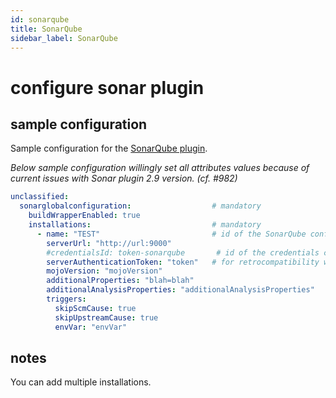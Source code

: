 ```yaml
---
id: sonarqube
title: SonarQube
sidebar_label: SonarQube
---
```


# configure sonar plugin

## sample configuration

Sample configuration for the [SonarQube plugin](https://plugins.jenkins.io/sonar).

*Below sample configuration willingly set all attributes values because of current issues with Sonar plugin 2.9 version. (cf. #982)*

```yaml
unclassified:
  sonarglobalconfiguration:                  # mandatory
    buildWrapperEnabled: true
    installations:                           # mandatory
      - name: "TEST"                         # id of the SonarQube configuration - to be used in jobs
        serverUrl: "http://url:9000"
        #credentialsId: token-sonarqube       # id of the credentials containing sonar auth token (since 2.9 version)
        serverAuthenticationToken: "token"   # for retrocompatibility with versions < 2.9
        mojoVersion: "mojoVersion"
        additionalProperties: "blah=blah"
        additionalAnalysisProperties: "additionalAnalysisProperties"
        triggers:
          skipScmCause: true
          skipUpstreamCause: true
          envVar: "envVar"
```

## notes

You can add multiple installations.
